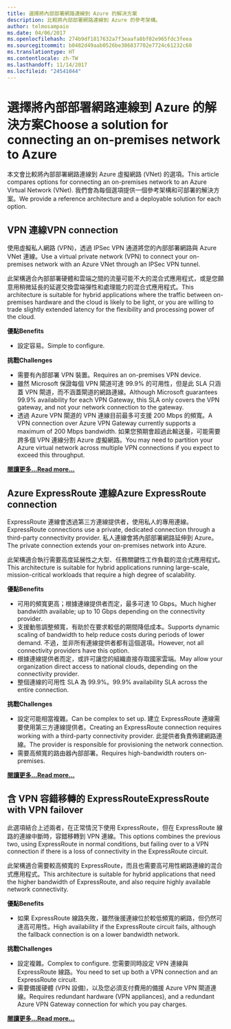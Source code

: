 ```yaml
---
title: 選擇將內部部署網路連線到 Azure 的解決方案
description: 比較將內部部署網路連線到 Azure 的參考架構。
author: telmosampaio
ms.date: 04/06/2017
ms.openlocfilehash: 274b9df1817632a7f3eaafa8bf02e965fdc3feea
ms.sourcegitcommit: b0482d49aab0526be386837702e7724c61232c60
ms.translationtype: HT
ms.contentlocale: zh-TW
ms.lasthandoff: 11/14/2017
ms.locfileid: "24541044"
---
```

# <a name="choose-a-solution-for-connecting-an-on-premises-network-to-azure"></a><span data-ttu-id="0ff17-103">選擇將內部部署網路連線到 Azure 的解決方案</span><span class="sxs-lookup"><span data-stu-id="0ff17-103">Choose a solution for connecting an on-premises network to Azure</span></span>

<span data-ttu-id="0ff17-104">本文會比較將內部部署網路連線到 Azure 虛擬網路 (VNet) 的選項。</span><span class="sxs-lookup"><span data-stu-id="0ff17-104">This article compares options for connecting an on-premises network to an Azure Virtual Network (VNet).</span></span> <span data-ttu-id="0ff17-105">我們會為每個選項提供一個參考架構和可部署的解決方案。</span><span class="sxs-lookup"><span data-stu-id="0ff17-105">We provide a reference architecture and a deployable solution for each option.</span></span>

## <a name="vpn-connection"></a><span data-ttu-id="0ff17-106">VPN 連線</span><span class="sxs-lookup"><span data-stu-id="0ff17-106">VPN connection</span></span>

<span data-ttu-id="0ff17-107">使用虛擬私人網路 (VPN)，透過 IPSec VPN 通道將您的內部部署網路與 Azure VNet 連線。</span><span class="sxs-lookup"><span data-stu-id="0ff17-107">Use a virtual private network (VPN) to connect your on-premises network with an Azure VNet through an IPSec VPN tunnel.</span></span>

<span data-ttu-id="0ff17-108">此架構適合內部部署硬體和雲端之間的流量可能不大的混合式應用程式，或是您願意用稍微延長的延遲交換雲端彈性和處理能力的混合式應用程式。</span><span class="sxs-lookup"><span data-stu-id="0ff17-108">This architecture is suitable for hybrid applications where the traffic between on-premises hardware and the cloud is likely to be light, or you are willing to trade slightly extended latency for the flexibility and processing power of the cloud.</span></span>

<span data-ttu-id="0ff17-109">**優點**</span><span class="sxs-lookup"><span data-stu-id="0ff17-109">**Benefits**</span></span>

- <span data-ttu-id="0ff17-110">設定容易。</span><span class="sxs-lookup"><span data-stu-id="0ff17-110">Simple to configure.</span></span>

<span data-ttu-id="0ff17-111">**挑戰**</span><span class="sxs-lookup"><span data-stu-id="0ff17-111">**Challenges**</span></span>

- <span data-ttu-id="0ff17-112">需要有內部部署 VPN 裝置。</span><span class="sxs-lookup"><span data-stu-id="0ff17-112">Requires an on-premises VPN device.</span></span>
- <span data-ttu-id="0ff17-113">雖然 Microsoft 保證每個 VPN 閘道可達 99.9% 的可用性，但是此 SLA 只涵蓋 VPN 閘道，而不涵蓋閘道的網路連線。</span><span class="sxs-lookup"><span data-stu-id="0ff17-113">Although Microsoft guarantees 99.9% availability for each VPN Gateway, this SLA only covers the VPN gateway, and not your network connection to the gateway.</span></span>
- <span data-ttu-id="0ff17-114">透過 Azure VPN 閘道的 VPN 連線目前最多可支援 200 Mbps 的頻寬。</span><span class="sxs-lookup"><span data-stu-id="0ff17-114">A VPN connection over Azure VPN Gateway currently supports a maximum of 200 Mbps bandwidth.</span></span> <span data-ttu-id="0ff17-115">如果您預期會超過此輸送量，可能需要跨多個 VPN 連線分割 Azure 虛擬網路。</span><span class="sxs-lookup"><span data-stu-id="0ff17-115">You may need to partition your Azure virtual network across multiple VPN connections if you expect to exceed this throughput.</span></span>

<span data-ttu-id="0ff17-116">**[閱讀更多...][vpn]**</span><span class="sxs-lookup"><span data-stu-id="0ff17-116">**[Read more...][vpn]**</span></span>

## <a name="azure-expressroute-connection"></a><span data-ttu-id="0ff17-117">Azure ExpressRoute 連線</span><span class="sxs-lookup"><span data-stu-id="0ff17-117">Azure ExpressRoute connection</span></span>

<span data-ttu-id="0ff17-118">ExpressRoute 連線會透過第三方連線提供者，使用私人的專用連線。</span><span class="sxs-lookup"><span data-stu-id="0ff17-118">ExpressRoute connections use a private, dedicated connection through a third-party connectivity provider.</span></span> <span data-ttu-id="0ff17-119">私人連線會將內部部署網路延伸到 Azure。</span><span class="sxs-lookup"><span data-stu-id="0ff17-119">The private connection extends your on-premises network into Azure.</span></span> 

<span data-ttu-id="0ff17-120">此架構適合執行需要高度延展性之大型、任務關鍵性工作負載的混合式應用程式。</span><span class="sxs-lookup"><span data-stu-id="0ff17-120">This architecture is suitable for hybrid applications running large-scale, mission-critical workloads that require a high degree of scalability.</span></span> 

<span data-ttu-id="0ff17-121">**優點**</span><span class="sxs-lookup"><span data-stu-id="0ff17-121">**Benefits**</span></span>

- <span data-ttu-id="0ff17-122">可用的頻寬更高；根據連線提供者而定，最多可達 10 Gbps。</span><span class="sxs-lookup"><span data-stu-id="0ff17-122">Much higher bandwidth available; up to 10 Gbps depending on the connectivity provider.</span></span>
- <span data-ttu-id="0ff17-123">支援動態調整頻寬，有助於在要求較低的期間降低成本。</span><span class="sxs-lookup"><span data-stu-id="0ff17-123">Supports dynamic scaling of bandwidth to help reduce costs during periods of lower demand.</span></span> <span data-ttu-id="0ff17-124">不過，並非所有連線提供者都有這個選項。</span><span class="sxs-lookup"><span data-stu-id="0ff17-124">However, not all connectivity providers have this option.</span></span>
- <span data-ttu-id="0ff17-125">根據連線提供者而定，或許可讓您的組織直接存取國家雲端。</span><span class="sxs-lookup"><span data-stu-id="0ff17-125">May allow your organization direct access to national clouds, depending on the connectivity provider.</span></span>
- <span data-ttu-id="0ff17-126">整個連線的可用性 SLA 為 99.9%。</span><span class="sxs-lookup"><span data-stu-id="0ff17-126">99.9% availability SLA across the entire connection.</span></span>

<span data-ttu-id="0ff17-127">**挑戰**</span><span class="sxs-lookup"><span data-stu-id="0ff17-127">**Challenges**</span></span>

- <span data-ttu-id="0ff17-128">設定可能相當複雜。</span><span class="sxs-lookup"><span data-stu-id="0ff17-128">Can be complex to set up.</span></span> <span data-ttu-id="0ff17-129">建立 ExpressRoute 連線需要使用第三方連線提供者。</span><span class="sxs-lookup"><span data-stu-id="0ff17-129">Creating an ExpressRoute connection requires working with a third-party connectivity provider.</span></span> <span data-ttu-id="0ff17-130">此提供者負責佈建網路連線。</span><span class="sxs-lookup"><span data-stu-id="0ff17-130">The provider is responsible for provisioning the network connection.</span></span>
- <span data-ttu-id="0ff17-131">需要高頻寬的路由器內部部署。</span><span class="sxs-lookup"><span data-stu-id="0ff17-131">Requires high-bandwidth routers on-premises.</span></span>

<span data-ttu-id="0ff17-132">**[閱讀更多...][expressroute]**</span><span class="sxs-lookup"><span data-stu-id="0ff17-132">**[Read more...][expressroute]**</span></span>

## <a name="expressroute-with-vpn-failover"></a><span data-ttu-id="0ff17-133">含 VPN 容錯移轉的 ExpressRoute</span><span class="sxs-lookup"><span data-stu-id="0ff17-133">ExpressRoute with VPN failover</span></span>

<span data-ttu-id="0ff17-134">此選項結合上述兩者，在正常情況下使用 ExpressRoute，但在 ExpressRoute 線路的連線中斷時，容錯移轉到 VPN 連線。</span><span class="sxs-lookup"><span data-stu-id="0ff17-134">This options combines the previous two, using ExpressRoute in normal conditions, but failing over to a VPN connection if there is a loss of connectivity in the ExpressRoute circuit.</span></span>

<span data-ttu-id="0ff17-135">此架構適合需要較高頻寬的 ExpressRoute，而且也需要高可用性網路連線的混合式應用程式。</span><span class="sxs-lookup"><span data-stu-id="0ff17-135">This architecture is suitable for hybrid applications that need the higher bandwidth of ExpressRoute, and also require highly available network connectivity.</span></span> 

<span data-ttu-id="0ff17-136">**優點**</span><span class="sxs-lookup"><span data-stu-id="0ff17-136">**Benefits**</span></span>

- <span data-ttu-id="0ff17-137">如果 ExpressRoute 線路失敗，雖然後援連線位於較低頻寬的網路，但仍然可達高可用性。</span><span class="sxs-lookup"><span data-stu-id="0ff17-137">High availability if the ExpressRoute circuit fails, although the fallback connection is on a lower bandwidth network.</span></span>

<span data-ttu-id="0ff17-138">**挑戰**</span><span class="sxs-lookup"><span data-stu-id="0ff17-138">**Challenges**</span></span>

- <span data-ttu-id="0ff17-139">設定複雜。</span><span class="sxs-lookup"><span data-stu-id="0ff17-139">Complex to configure.</span></span> <span data-ttu-id="0ff17-140">您需要同時設定 VPN 連線與 ExpressRoute 線路。</span><span class="sxs-lookup"><span data-stu-id="0ff17-140">You need to set up both a VPN connection and an ExpressRoute circuit.</span></span>
- <span data-ttu-id="0ff17-141">需要備援硬體 (VPN 設備)，以及您必須支付費用的備援 Azure VPN 閘道連線。</span><span class="sxs-lookup"><span data-stu-id="0ff17-141">Requires redundant hardware (VPN appliances), and a redundant Azure VPN Gateway connection for which you pay charges.</span></span>

<span data-ttu-id="0ff17-142">**[閱讀更多...][expressroute-vpn-failover]**</span><span class="sxs-lookup"><span data-stu-id="0ff17-142">**[Read more...][expressroute-vpn-failover]**</span></span>

<!-- links -->
[expressroute]: ./expressroute.md
[expressroute-vpn-failover]: ./expressroute-vpn-failover.md
[vpn]: ./vpn.md